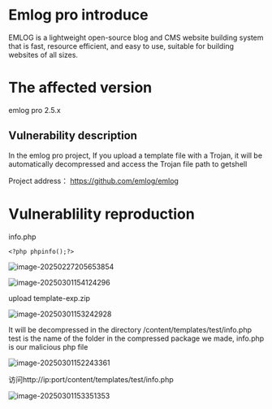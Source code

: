 # Emlog pro introduce

EMLOG is a lightweight open-source blog and CMS website building system that is fast, resource efficient, and easy to use, suitable for building websites of all sizes.

# The affected version

emlog pro 2.5.x

## Vulnerability description

In the emlog pro project, If you upload a template file with a Trojan, it will be automatically decompressed and access the Trojan file path to getshell

Project address： https://github.com/emlog/emlog

# Vulnerablility reproduction

info.php

```
<?php phpinfo();?>
```

![image-20250227205653854](https://cdn.jsdelivr.net/gh/bGl1o/Pictures@img/202502272120239.png)

![image-20250301154124296](https://cdn.jsdelivr.net/gh/bGl1o/Pictures@img/202503011541580.png)

upload template-exp.zip

![image-20250301153242928](https://cdn.jsdelivr.net/gh/bGl1o/Pictures@img/202503011544860.png)

It will be decompressed in the directory  /content/templates/test/info.php test is the name of the folder in the compressed package we made, info.php is our malicious php file

![image-20250301152243361](https://cdn.jsdelivr.net/gh/bGl1o/Pictures@img/202503011534260.png)

访问http://ip:port/content/templates/test/info.php  

![image-20250301153351353](https://cdn.jsdelivr.net/gh/bGl1o/Pictures@img/202503011534240.png)